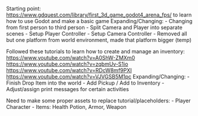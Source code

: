 Starting point: https://www.gdquest.com/library/first_3d_game_godot4_arena_fps/ to learn how to use Godot and make a basic game
Expanding/Changing:
	- Changing from first person to third person
		- Split Camera and Player into separate scenes
		- Setup Player Controller
		- Setup Camera Controller
		- Removed all but one platform from world environment, made that platform bigger (temp)

Followed these tutorials to learn how to create and manage an inventory: 
	https://www.youtube.com/watch?v=A0ShW-ZMXm0
	https://www.youtube.com/watch?v=zqbmUv-S1io
	https://www.youtube.com/watch?v=RDcW8mf9PXI
	https://www.youtube.com/watch?v=VJVGSB5M1pc
Expanding/Changing:
	- Finish Drop Item into the world
	- Add Pickup / Add to Inventory
	- Adjust/assign print messages for certain activities

Need to make some proper assets to replace tutorial/placeholders:
	- Player Character
	- Items: Health Potion, Armor, Weapon
